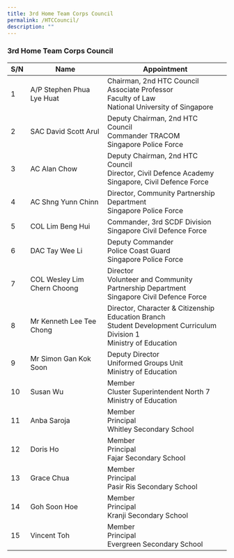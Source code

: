 ```yaml
---
title: 3rd Home Team Corps Council
permalink: /HTCCouncil/
description: ""
---
```

### 3rd Home Team Corps Council


| S/N | Name | Appointment |
| -------- | -------- | -------- |
| 1     | A/P Stephen Phua Lye Huat     | Chairman, 2nd HTC Council<br>Associate Professor<br>Faculty of Law<br>National University of Singapore     |
| 2     | SAC David Scott Arul     | Deputy Chairman, 2nd HTC Council<br>Commander TRACOM<br>Singapore Police Force     |
| 3     | AC Alan Chow     | Deputy Chairman, 2nd HTC Council<br>Director, Civil Defence Academy<br>Singapore, Civil Defence Force     |
| 4     | AC Shng Yunn Chinn     | Director, Community Partnership Department<br>Singapore Police Force     |
| 5     | COL Lim Beng Hui     | Commander, 3rd SCDF Division<br>Singapore Civil Defence Force     |
| 6     | DAC Tay Wee Li     | Deputy Commander<br>Police Coast Guard<br>Singapore Police Force     |
| 7     | COL Wesley Lim Chern Choong     | Director<br>Volunteer and Community Partnership Department<br>Singapore Civil Defence Force     |
| 8     | Mr Kenneth Lee Tee Chong     | Director, Character & Citizenship Education Branch<br>Student Development Curriculum Division 1<br>Ministry of Education     |
| 9     | Mr Simon Gan Kok Soon     | Deputy Director<br>Uniformed Groups Unit<br>Ministry of Education     |
| 10     | Susan Wu     | Member<br>Cluster Superintendent North 7<br>Ministry of Education     |
| 11     | Anba Saroja     | Member<br>Principal<br>Whitley Secondary School     |
| 12     | Doris Ho     | Member<br>Principal<br>Fajar Secondary School     |
| 13     | Grace Chua     | Member<br>Principal<br>Pasir Ris Secondary School     |
| 14     | Goh Soon Hoe     | Member<br>Principal<br>Kranji Secondary School     |
| 15     | Vincent Toh     | Member<br>Principal<br>Evergreen Secondary School     |